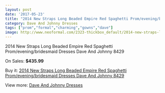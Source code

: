 ```yaml
---
layout: post
date: '2017-05-23'
title: "2014 New Straps Long Beaded Empire Red Spaghetti Prom/evening/bridesmaid Dresses Dave And Johnny 8429"
category: Dave And Johnny Dresses
tags: ["prom","formal","charming","gowns","dave"]
image: http://www.neoformal.com/2323-thickbox_default/2014-new-straps-long-beaded-empire-red-spaghetti-prom-evening-bridesmaid-dresses-dave-and-johnny-8429.jpg
---
```

2014 New Straps Long Beaded Empire Red Spaghetti Prom/evening/bridesmaid Dresses Dave And Johnny 8429

On Sales: **$435.99**
<a href="https://www.neoformal.com/en/dave-and-johnny-dresses/868-2014-new-straps-long-beaded-empire-red-spaghetti-prom-evening-bridesmaid-dresses-dave-and-johnny-8429.html"><amp-img layout="responsive" width="600" height="600" src="//www.neoformal.com/2323-thickbox_default/2014-new-straps-long-beaded-empire-red-spaghetti-prom-evening-bridesmaid-dresses-dave-and-johnny-8429.jpg" alt="2014 New Straps Long Beaded Empire Red Spaghetti Prom/evening/bridesmaid Dresses Dave And Johnny 8429 0" /></a>
<a href="https://www.neoformal.com/en/dave-and-johnny-dresses/868-2014-new-straps-long-beaded-empire-red-spaghetti-prom-evening-bridesmaid-dresses-dave-and-johnny-8429.html"><amp-img layout="responsive" width="600" height="600" src="//www.neoformal.com/2324-thickbox_default/2014-new-straps-long-beaded-empire-red-spaghetti-prom-evening-bridesmaid-dresses-dave-and-johnny-8429.jpg" alt="2014 New Straps Long Beaded Empire Red Spaghetti Prom/evening/bridesmaid Dresses Dave And Johnny 8429 1" /></a>

Buy it: [2014 New Straps Long Beaded Empire Red Spaghetti Prom/evening/bridesmaid Dresses Dave And Johnny 8429](https://www.neoformal.com/en/dave-and-johnny-dresses/868-2014-new-straps-long-beaded-empire-red-spaghetti-prom-evening-bridesmaid-dresses-dave-and-johnny-8429.html "2014 New Straps Long Beaded Empire Red Spaghetti Prom/evening/bridesmaid Dresses Dave And Johnny 8429")

View more: [Dave And Johnny Dresses](https://www.neoformal.com/en/9-dave-and-johnny-dresses "Dave And Johnny Dresses")
